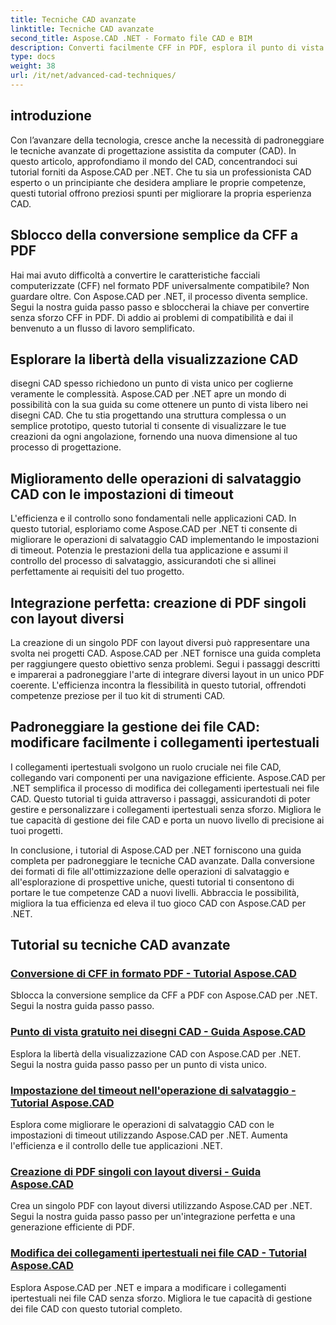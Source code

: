 ```yaml
---
title: Tecniche CAD avanzate
linktitle: Tecniche CAD avanzate
second_title: Aspose.CAD .NET - Formato file CAD e BIM
description: Converti facilmente CFF in PDF, esplora il punto di vista libero nei disegni CAD, imposta i timeout sulle operazioni di salvataggio, crea PDF con i tutorial Aspose.CAD per .NET.
type: docs
weight: 38
url: /it/net/advanced-cad-techniques/
---
```

## introduzione

Con l’avanzare della tecnologia, cresce anche la necessità di padroneggiare le tecniche avanzate di progettazione assistita da computer (CAD). In questo articolo, approfondiamo il mondo del CAD, concentrandoci sui tutorial forniti da Aspose.CAD per .NET. Che tu sia un professionista CAD esperto o un principiante che desidera ampliare le proprie competenze, questi tutorial offrono preziosi spunti per migliorare la propria esperienza CAD.

## Sblocco della conversione semplice da CFF a PDF

Hai mai avuto difficoltà a convertire le caratteristiche facciali computerizzate (CFF) nel formato PDF universalmente compatibile? Non guardare oltre. Con Aspose.CAD per .NET, il processo diventa semplice. Segui la nostra guida passo passo e sbloccherai la chiave per convertire senza sforzo CFF in PDF. Dì addio ai problemi di compatibilità e dai il benvenuto a un flusso di lavoro semplificato.

## Esplorare la libertà della visualizzazione CAD

disegni CAD spesso richiedono un punto di vista unico per coglierne veramente le complessità. Aspose.CAD per .NET apre un mondo di possibilità con la sua guida su come ottenere un punto di vista libero nei disegni CAD. Che tu stia progettando una struttura complessa o un semplice prototipo, questo tutorial ti consente di visualizzare le tue creazioni da ogni angolazione, fornendo una nuova dimensione al tuo processo di progettazione.

## Miglioramento delle operazioni di salvataggio CAD con le impostazioni di timeout

L'efficienza e il controllo sono fondamentali nelle applicazioni CAD. In questo tutorial, esploriamo come Aspose.CAD per .NET ti consente di migliorare le operazioni di salvataggio CAD implementando le impostazioni di timeout. Potenzia le prestazioni della tua applicazione e assumi il controllo del processo di salvataggio, assicurandoti che si allinei perfettamente ai requisiti del tuo progetto.

## Integrazione perfetta: creazione di PDF singoli con layout diversi

La creazione di un singolo PDF con layout diversi può rappresentare una svolta nei progetti CAD. Aspose.CAD per .NET fornisce una guida completa per raggiungere questo obiettivo senza problemi. Segui i passaggi descritti e imparerai a padroneggiare l'arte di integrare diversi layout in un unico PDF coerente. L'efficienza incontra la flessibilità in questo tutorial, offrendoti competenze preziose per il tuo kit di strumenti CAD.

## Padroneggiare la gestione dei file CAD: modificare facilmente i collegamenti ipertestuali

I collegamenti ipertestuali svolgono un ruolo cruciale nei file CAD, collegando vari componenti per una navigazione efficiente. Aspose.CAD per .NET semplifica il processo di modifica dei collegamenti ipertestuali nei file CAD. Questo tutorial ti guida attraverso i passaggi, assicurandoti di poter gestire e personalizzare i collegamenti ipertestuali senza sforzo. Migliora le tue capacità di gestione dei file CAD e porta un nuovo livello di precisione ai tuoi progetti.

In conclusione, i tutorial di Aspose.CAD per .NET forniscono una guida completa per padroneggiare le tecniche CAD avanzate. Dalla conversione dei formati di file all'ottimizzazione delle operazioni di salvataggio e all'esplorazione di prospettive uniche, questi tutorial ti consentono di portare le tue competenze CAD a nuovi livelli. Abbraccia le possibilità, migliora la tua efficienza ed eleva il tuo gioco CAD con Aspose.CAD per .NET.
## Tutorial su tecniche CAD avanzate
### [Conversione di CFF in formato PDF - Tutorial Aspose.CAD](./converting-cff-to-pdf-format/)
Sblocca la conversione semplice da CFF a PDF con Aspose.CAD per .NET. Segui la nostra guida passo passo.
### [Punto di vista gratuito nei disegni CAD - Guida Aspose.CAD](./free-point-of-view-in-cad-drawings/)
Esplora la libertà della visualizzazione CAD con Aspose.CAD per .NET. Segui la nostra guida passo passo per un punto di vista unico.
### [Impostazione del timeout nell'operazione di salvataggio - Tutorial Aspose.CAD](./setting-timeout-on-save-operation/)
Esplora come migliorare le operazioni di salvataggio CAD con le impostazioni di timeout utilizzando Aspose.CAD per .NET. Aumenta l'efficienza e il controllo delle tue applicazioni .NET.
### [Creazione di PDF singoli con layout diversi - Guida Aspose.CAD](./creating-single-pdf-with-different-layouts/)
Crea un singolo PDF con layout diversi utilizzando Aspose.CAD per .NET. Segui la nostra guida passo passo per un'integrazione perfetta e una generazione efficiente di PDF.
### [Modifica dei collegamenti ipertestuali nei file CAD - Tutorial Aspose.CAD](./editing-hyperlinks-in-cad-files/)
Esplora Aspose.CAD per .NET e impara a modificare i collegamenti ipertestuali nei file CAD senza sforzo. Migliora le tue capacità di gestione dei file CAD con questo tutorial completo.